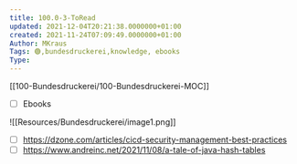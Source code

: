 ```yaml
---
title: 100.0-3-ToRead
updated: 2021-12-04T20:21:38.0000000+01:00
created: 2021-11-24T07:09:49.0000000+01:00
Author: MKraus
Tags: 🟢,bundesdruckerei,knowledge, ebooks
Type:
---
```


[[100-Bundesdruckerei/100-Bundesdruckerei-MOC]]

-   [ ] Ebooks  

![[Resources/Bundesdruckerei/image1.png]]

-   [ ] <https://dzone.com/articles/cicd-security-management-best-practices>
-   [ ] <https://www.andreinc.net/2021/11/08/a-tale-of-java-hash-tables>
